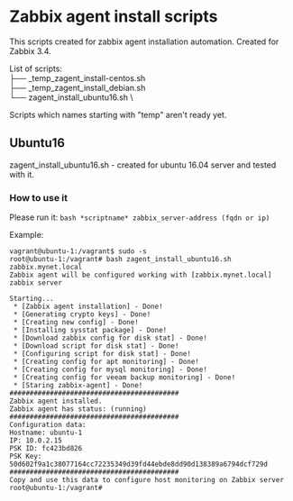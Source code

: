 # Zabbix agent install scripts

This scripts created for zabbix agent installation automation. Created for Zabbix 3.4.

List of scripts: \
├── _temp_zagent_install-centos.sh \
├── _temp_zagent_install_debian.sh \
└── zagent_install_ubuntu16.sh \

Scripts which names starting with "temp" aren't ready yet.

## Ubuntu16

zagent_install_ubuntu16.sh - created for ubuntu 16.04 server and tested with it.

### How to use it

Please run it: ```bash *scriptname* zabbix_server-address (fqdn or ip)```

Example:

```
vagrant@ubuntu-1:/vagrant$ sudo -s
root@ubuntu-1:/vagrant# bash zagent_install_ubuntu16.sh zabbix.mynet.local
Zabbix agent will be configured working with [zabbix.mynet.local] zabbix server

Starting...
 * [Zabbix agent installation] - Done!
 * [Generating crypto keys] - Done!
 * [Creating new config] - Done!
 * [Installing sysstat package] - Done!
 * [Download zabbix config for disk stat] - Done!
 * [Download script for disk stat] - Done!
 * [Configuring script for disk stat] - Done!
 * [Creating config for apt monitoring] - Done!
 * [Creating config for mysql monitoring] - Done!
 * [Creating config for veeam backup monitoring] - Done!
 * [Staring zabbix-agent] - Done!
########################################## 
Zabbix agent installed.
Zabbix agent has status: (running) 
########################################## 
Configuration data:
Hostname: ubuntu-1
IP: 10.0.2.15
PSK ID: fc423bd826
PSK Key: 50d602f9a1c38077164cc72235349d39fd44ebde8dd90d138389a6794dcf729d
########################################## 
Copy and use this data to configure host monitoring on Zabbix server
root@ubuntu-1:/vagrant# 

```